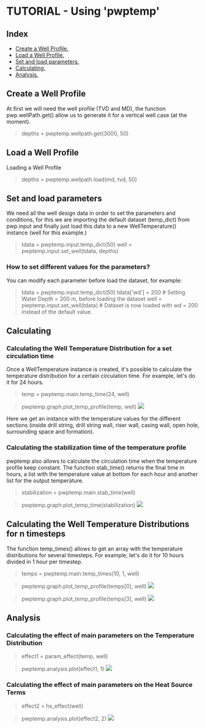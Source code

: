 # TUTORIAL - Using 'pwptemp'

## Index ##

* [Create a Well Profile.](#create-a-well-profile)  
* [Load a Well Profile.](#load-a-well-profile)
* [Set and load parameters.](#set-and-load-parameters)
* [Calculating.](#calculating)
* [Analysis.](#analysis)

## Create a Well Profile 
At first we will need the well profile (TVD and MD), the function pwp.wellPath.get() allow us to generate it for a vertical well case 
(at the moment). 

> depths = pwptemp.wellpath.get(3000, 50)

## Load a Well Profile
Loading a Well Profile

> depths = pwptemp.wellpath.load(md, tvd, 50)

## Set and load parameters
We need all the well design data in order to set the parameters and conditions, for this we are importing the 
default dataset (temp_dict) from pwp.input and finally just load this data to a new WellTemperature() instance (well for this example.)

> tdata = pwptemp.input.temp_dict(50)
> well = pwptemp.input.set_well(tdata, depths)

### How to set different values for the parameters?
You can modify each parameter before load the dataset, for example:

> tdata = pwptemp.input.temp_dict(50)
> tdata['wd'] = 200    # Setting Water Depth = 200 m,  before loading the dataset
> well = pwptemp.input.set_well(tdata)   # Dataset is now loaded with wd = 200 instead of the default value.  

## Calculating

### Calculating the Well Temperature Distribution for a set circulation time
Once a WellTemperature instance is created, it's possible to calculate the temperature distribution for a certain circulation time.
For example, let's do it for 24 hours.

> temp = pwptemp.main.temp_time(24, well)

> pwptemp.graph.plot_temp_profile(temp, well)
>![](https://user-images.githubusercontent.com/52009346/66595749-e0791280-eb9b-11e9-822e-3155dad6c64a.png)

Here we get an instance with the temperature values for the different sections (inside drill string, drill string wall, riser wall, 
casing wall, open hole, surrounding space and formation).

### Calculating the stabilization time of the temperature profile
pwptemp also allows to calculate the circulation time when the temperature profile keep constant. The function stab_time() returns
the final time in hours, a list with the temperature value at bottom for each hour and another list for the output temperature.

> stabilization = pwptemp.main.stab_time(well)

> pwptemp.graph.plot_temp_time(stabilization)
> ![](https://user-images.githubusercontent.com/52009346/66596338-018e3300-eb9d-11e9-8373-90853f2398a0.png)

## Calculating the Well Temperature Distributions for n timesteps
The function temp_times() allows to get an array with the temperature distributions for several timesteps. For example, let's do it
for 10 hours divided in 1 hour per timestep.

> temps = pwptemp.main.temp_times(10, 1, well)

> pwptemp.graph.plot_temp_profile(temps[0], well)
> ![](https://user-images.githubusercontent.com/52009346/66596694-a577de80-eb9d-11e9-8e07-5a5627eb6846.png)

> pwptemp.graph.plot_temp_profile(temps[3], well)
> ![](https://user-images.githubusercontent.com/52009346/66596777-c3454380-eb9d-11e9-8c14-28f378c69ab0.png)

## Analysis

### Calculating the effect of main parameters on the Temperature Distribution

> effect1 = param_effect(temp, well)

> pwptemp.analysis.plot(effect1, 1)
> ![](https://user-images.githubusercontent.com/52009346/66598876-4d8fa680-eba2-11e9-8d8c-ecd1de472b1b.png)

### Calculating the effect of main parameters on the Heat Source Terms

> effect2 = hs_effect(well)

> pwptemp.analysis.plot(effect2, 2)
> ![](https://user-images.githubusercontent.com/52009346/66602941-6781b700-ebab-11e9-818c-5e7d7b84bfc4.png)
